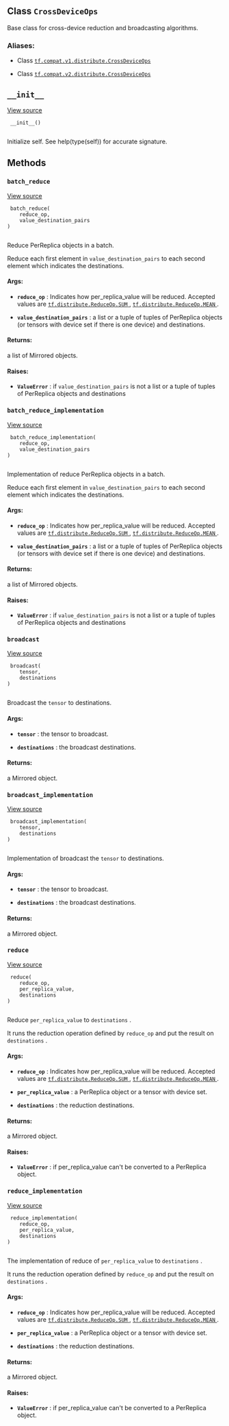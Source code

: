 

## Class  `CrossDeviceOps` 
Base class for cross-device reduction and broadcasting algorithms.



### Aliases:

- Class [ `tf.compat.v1.distribute.CrossDeviceOps` ](/api_docs/python/tf/distribute/CrossDeviceOps)

- Class [ `tf.compat.v2.distribute.CrossDeviceOps` ](/api_docs/python/tf/distribute/CrossDeviceOps)



##  `__init__` 
[View source](https://github.com/tensorflow/tensorflow/blob/r2.0/tensorflow/python/distribute/cross_device_ops.py#L240-L241)



```
 __init__()
 
```

Initialize self.  See help(type(self)) for accurate signature.



## Methods


###  `batch_reduce` 
[View source](https://github.com/tensorflow/tensorflow/blob/r2.0/tensorflow/python/distribute/cross_device_ops.py#L284-L324)



```
 batch_reduce(
    reduce_op,
    value_destination_pairs
)
 
```

Reduce PerReplica objects in a batch.

Reduce each first element in  `value_destination_pairs`  to each second
element which indicates the destinations.



#### Args:

- **`reduce_op`** : Indicates how per_replica_value will be reduced. Accepted
values are [ `tf.distribute.ReduceOp.SUM` ](https://tensorflow.google.cn/api_docs/python/tf/distribute/ReduceOp#SUM), [ `tf.distribute.ReduceOp.MEAN` ](https://tensorflow.google.cn/api_docs/python/tf/distribute/ReduceOp#MEAN).

- **`value_destination_pairs`** : a list or a tuple of tuples of PerReplica objects
(or tensors with device set if there is one device) and destinations.



#### Returns:
a list of Mirrored objects.



#### Raises:

- **`ValueError`** : if  `value_destination_pairs`  is not a list or a tuple of
tuples of PerReplica objects and destinations



###  `batch_reduce_implementation` 
[View source](https://github.com/tensorflow/tensorflow/blob/r2.0/tensorflow/python/distribute/cross_device_ops.py#L362-L383)



```
 batch_reduce_implementation(
    reduce_op,
    value_destination_pairs
)
 
```

Implementation of reduce PerReplica objects in a batch.

Reduce each first element in  `value_destination_pairs`  to each second
element which indicates the destinations.



#### Args:

- **`reduce_op`** : Indicates how per_replica_value will be reduced. Accepted
values are [ `tf.distribute.ReduceOp.SUM` ](https://tensorflow.google.cn/api_docs/python/tf/distribute/ReduceOp#SUM), [ `tf.distribute.ReduceOp.MEAN` ](https://tensorflow.google.cn/api_docs/python/tf/distribute/ReduceOp#MEAN).

- **`value_destination_pairs`** : a list or a tuple of tuples of PerReplica objects
(or tensors with device set if there is one device) and destinations.



#### Returns:
a list of Mirrored objects.



#### Raises:

- **`ValueError`** : if  `value_destination_pairs`  is not a list or a tuple of
tuples of PerReplica objects and destinations



###  `broadcast` 
[View source](https://github.com/tensorflow/tensorflow/blob/r2.0/tensorflow/python/distribute/cross_device_ops.py#L326-L337)



```
 broadcast(
    tensor,
    destinations
)
 
```

Broadcast the  `tensor`  to destinations.



#### Args:

- **`tensor`** : the tensor to broadcast.

- **`destinations`** : the broadcast destinations.



#### Returns:
a Mirrored object.



###  `broadcast_implementation` 
[View source](https://github.com/tensorflow/tensorflow/blob/r2.0/tensorflow/python/distribute/cross_device_ops.py#L385-L396)



```
 broadcast_implementation(
    tensor,
    destinations
)
 
```

Implementation of broadcast the  `tensor`  to destinations.



#### Args:

- **`tensor`** : the tensor to broadcast.

- **`destinations`** : the broadcast destinations.



#### Returns:
a Mirrored object.



###  `reduce` 
[View source](https://github.com/tensorflow/tensorflow/blob/r2.0/tensorflow/python/distribute/cross_device_ops.py#L248-L282)



```
 reduce(
    reduce_op,
    per_replica_value,
    destinations
)
 
```

Reduce  `per_replica_value`  to  `destinations` .

It runs the reduction operation defined by  `reduce_op`  and put the
result on  `destinations` .



#### Args:

- **`reduce_op`** : Indicates how per_replica_value will be reduced. Accepted
values are [ `tf.distribute.ReduceOp.SUM` ](https://tensorflow.google.cn/api_docs/python/tf/distribute/ReduceOp#SUM), [ `tf.distribute.ReduceOp.MEAN` ](https://tensorflow.google.cn/api_docs/python/tf/distribute/ReduceOp#MEAN).

- **`per_replica_value`** : a PerReplica object or a tensor with device set.

- **`destinations`** : the reduction destinations.



#### Returns:
a Mirrored object.



#### Raises:

- **`ValueError`** : if per_replica_value can't be converted to a PerReplica
object.



###  `reduce_implementation` 
[View source](https://github.com/tensorflow/tensorflow/blob/r2.0/tensorflow/python/distribute/cross_device_ops.py#L339-L360)



```
 reduce_implementation(
    reduce_op,
    per_replica_value,
    destinations
)
 
```

The implementation of reduce of  `per_replica_value`  to  `destinations` .

It runs the reduction operation defined by  `reduce_op`  and put the
result on  `destinations` .



#### Args:

- **`reduce_op`** : Indicates how per_replica_value will be reduced. Accepted
values are [ `tf.distribute.ReduceOp.SUM` ](https://tensorflow.google.cn/api_docs/python/tf/distribute/ReduceOp#SUM), [ `tf.distribute.ReduceOp.MEAN` ](https://tensorflow.google.cn/api_docs/python/tf/distribute/ReduceOp#MEAN).

- **`per_replica_value`** : a PerReplica object or a tensor with device set.

- **`destinations`** : the reduction destinations.



#### Returns:
a Mirrored object.



#### Raises:

- **`ValueError`** : if per_replica_value can't be converted to a PerReplica
object.

